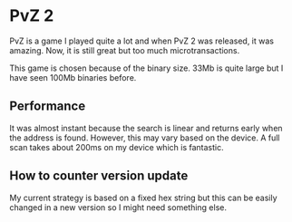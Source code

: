 # PvZ 2
PvZ is a game I played quite a lot and when PvZ 2 was released, it was amazing. Now, it is still great but too much microtransactions.

This game is chosen because of the binary size. 33Mb is quite large but I have seen 100Mb binaries before. 

## Performance
It was almost instant because the search is linear and returns early when the address is found. However, this may vary based on the device. A full scan takes about 200ms on my device which is fantastic.

## How to counter version update
My current strategy is based on a fixed hex string but this can be easily changed in a new version so I might need something else.

